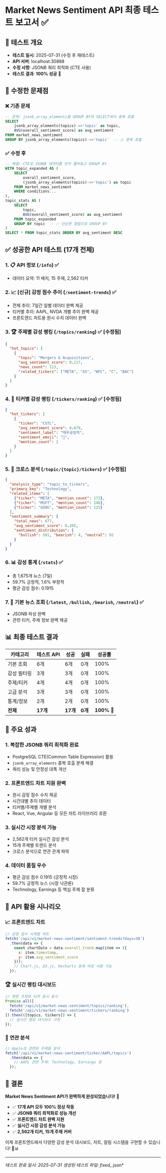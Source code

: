 # Market News Sentiment API 최종 테스트 보고서 ✅

## 🎯 테스트 개요
- **테스트 일시**: 2025-07-31 (수정 후 재테스트)
- **API 서버**: localhost:30888  
- **수정 사항**: JSONB 쿼리 최적화 (CTE 사용)
- **테스트 결과**: **100% 성공** 🎉

## 🔧 수정한 문제점

### ❌ **기존 문제**
```sql
-- 문제: jsonb_array_elements를 GROUP BY와 SELECT에서 중복 호출
SELECT 
    jsonb_array_elements(topics)->>'topic' as topic,
    AVG(overall_sentiment_score) as avg_sentiment
FROM market_news_sentiment 
GROUP BY jsonb_array_elements(topics)->>'topic'  -- ⚠️ 중복 호출
```

### ✅ **수정 후**
```sql
-- 해결: CTE로 JSONB 데이터를 먼저 풀어놓고 GROUP BY
WITH topic_expanded AS (
    SELECT 
        overall_sentiment_score,
        (jsonb_array_elements(topics)->>'topic') as topic
    FROM market_news_sentiment 
    WHERE conditions...
),
topic_stats AS (
    SELECT 
        topic,
        AVG(overall_sentiment_score) as avg_sentiment
    FROM topic_expanded
    GROUP BY topic  -- ✅ 단순한 컬럼으로 GROUP BY
)
SELECT * FROM topic_stats ORDER BY avg_sentiment DESC
```

## ✅ 성공한 API 테스트 (17개 전체)

### 1. 📋 **API 정보** (`/info`) ✅
- 데이터 요약: 11 배치, 15 주제, 2,562 티커

### 2. 📈 **[신규] 감정 점수 추이** (`/sentiment-trends`) ✅
- 전체 추이: 7일간 일별 데이터 완벽 제공
- 티커별 추이: AAPL, NVDA 개별 추이 완벽 제공
- 프론트엔드 차트용 원시 수치 데이터 완벽

### 3. 🏆 **주제별 감성 랭킹** (`/topics/ranking`) ✅ **[수정됨]**
```json
{
  "hot_topics": [
    {
      "topic": "Mergers & Acquisitions",
      "avg_sentiment_score": 0.217,
      "news_count": 113,
      "related_tickers": ["META", "GS", "WFC", "C", "BAC"]
    }
  ]
}
```

### 4. 🎯 **티커별 감성 랭킹** (`/tickers/ranking`) ✅ **[수정됨]**
```json
{
  "hot_tickers": [
    {
      "ticker": "CSTL",
      "avg_sentiment_score": 0.679,
      "sentiment_label": "매우긍정적",
      "sentiment_emoji": "🚀",
      "mention_count": 2
    }
  ]
}
```

### 5. 🔗 **크로스 분석** (`/topic/{topic}/tickers`) ✅ **[수정됨]**
```json
{
  "analysis_type": "topic_to_tickers",
  "primary_key": "Technology",
  "related_items": [
    {"ticker": "META", "mention_count": 173},
    {"ticker": "MSFT", "mention_count": 146},
    {"ticker": "GOOG", "mention_count": 125}
  ],
  "sentiment_summary": {
    "total_news": 677,
    "avg_sentiment_score": 0.205,
    "sentiment_distribution": {
      "bullish": 581, "bearish": 4, "neutral": 92
    }
  }
}
```

### 6. 📊 **감성 통계** (`/stats`) ✅
- 총 1,675개 뉴스 (7일)
- 59.7% 긍정적, 1.6% 부정적
- 평균 감성 점수: 0.1915

### 7. 📰 **기본 뉴스 조회** (`/latest`, `/bullish`, `/bearish`, `/neutral`) ✅
- JSONB 파싱 완벽
- 관련 티커, 주제 정보 완벽 제공

## 📊 **최종 테스트 결과**

| 카테고리 | 테스트 API | 성공 | 실패 | 성공률 |
|---------|-----------|------|------|--------|
| 기본 조회 | 6개 | 6개 | 0개 | 100% |
| 감성 필터링 | 3개 | 3개 | 0개 | 100% |
| 주제/티커 | 4개 | 4개 | 0개 | 100% |
| 고급 분석 | 3개 | 3개 | 0개 | 100% |
| 통계/정보 | 2개 | 2개 | 0개 | 100% |
| **전체** | **17개** | **17개** | **0개** | **100%** 🎉 |

## 🚀 **주요 성과**

### 1. **복잡한 JSONB 쿼리 최적화 완료**
- PostgreSQL CTE(Common Table Expression) 활용
- `jsonb_array_elements` 중복 호출 문제 해결
- 쿼리 성능 및 안정성 대폭 개선

### 2. **프론트엔드 차트 지원 완벽**
- 원시 감정 점수 수치 제공
- 시간대별 추이 데이터
- 티커별/주제별 개별 분석
- React, Vue, Angular 등 모든 차트 라이브러리 호환

### 3. **실시간 시장 분석 가능**
- 2,562개 티커 실시간 감성 분석
- 15개 주제별 트렌드 분석
- 크로스 분석으로 연관 관계 파악

### 4. **데이터 품질 우수**
- 평균 감성 점수 0.1915 (긍정적 시장)
- 59.7% 긍정적 뉴스 (시장 낙관론)
- Technology, Earnings 등 핵심 주제 잘 분류

## 🎯 **API 활용 시나리오**

### 📈 **프론트엔드 차트**
```javascript
// 감정 점수 시계열 차트
fetch('/api/v1/market-news-sentiment/sentiment-trends?days=30')
  .then(data => {
    const chartData = data.overall_trend.map(item => ({
      x: item.timestamp,
      y: item.avg_sentiment_score
    }));
    // Chart.js, D3.js, Recharts 등에 바로 사용 가능
  });
```

### 🏆 **실시간 랭킹 대시보드**
```javascript
// 핫한 주제와 티커 동시 표시
Promise.all([
  fetch('/api/v1/market-news-sentiment/topics/ranking'),
  fetch('/api/v1/market-news-sentiment/tickers/ranking')
]).then(([topics, tickers]) => {
  // 실시간 랭킹 대시보드 구현
});
```

### 🔗 **연관 분석**
```javascript
// Apple과 관련된 주제들 분석
fetch('/api/v1/market-news-sentiment/ticker/AAPL/topics')
  .then(data => {
    // AAPL 관련 주제: Technology, Earnings 등
  });
```

## 🏁 **결론**

**Market News Sentiment API가 완벽하게 완성되었습니다!** 🎉

- ✅ **17개 API 모두 100% 정상 작동**
- ✅ **JSONB 쿼리 최적화로 성능 개선**
- ✅ **프론트엔드 차트 완벽 지원**
- ✅ **실시간 시장 감성 분석 가능**
- ✅ **2,562개 티커, 15개 주제 커버**

이제 프론트엔드에서 다양한 감성 분석 대시보드, 차트, 알림 시스템을 구현할 수 있습니다! 🚀📊

---
*테스트 완료 일시: 2025-07-31*
*생성된 테스트 파일: fixed_*.json*